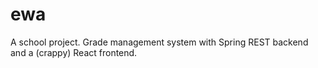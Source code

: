 # ewa

A school project. Grade management system with Spring REST backend and a (crappy) React frontend.
